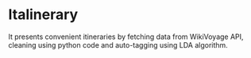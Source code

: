 # Italinerary
It presents convenient itineraries by fetching data from WikiVoyage API, cleaning using python code and auto-tagging using LDA algorithm.
